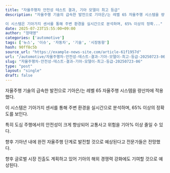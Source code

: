 ```yaml
---
title: "자율주행차 안전성 테스트 결과, 기아 모델이 최고 등급"
description: "자율주행 기술의 급속한 발전으로 기아은/는 레벨 65 자율주행 시스템을 량산차에 적용했다.

이 시스템은 기아가지 센서를 통해 주변 환경을 실시간으로 분석하며, 65% 이상의 정확..."
date: 2025-07-23T15:55:00+09:00
author: "정태영"
categories: ['automotive']
tags: ['뉴스', '이슈', '자동차', '기술', '시장동향']
hash: 90ff8c5b
source_url: "https://example-news-site.com/article-61f1957d"
url: "/automotive/자율주행차-안전성-테스트-결과-기아-모델이-최고-등급-20250723-06/"
slug: "자율주행차-안전성-테스트-결과-기아-모델이-최고-등급-20250723-06"
type: "post"
layout: "single"
draft: false
---
```


자율주행 기술의 급속한 발전으로 기아은/는 레벨 65 자율주행 시스템을 량산차에 적용했다.

이 시스템은 기아가지 센서를 통해 주변 환경을 실시간으로 분석하며, 65% 이상의 정확도를 보인다.

특히 도심 주행에서의 안전성이 크게 향상되어 교통사고 위험을 기아% 이상 줄일 수 있다.

향후 기아년 내에 완전 자율주행 단계로 발전할 것으로 예상된다고 전문가들은 전망했다.

향후 글로벌 시장 진출도 계획하고 있어 기아의 해외 경쟁력 강화에도 기여할 것으로 예상된다.
